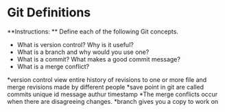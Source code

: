 # Git Definitions

**Instructions: ** Define each of the following Git concepts.

* What is version control?  Why is it useful?
* What is a branch and why would you use one?
* What is a commit? What makes a good commit message?
* What is a merge conflict?


*version control view entire history of revisions to one or more file and merge revisions made by different people
*save point in git are called commits
unique id
message authur
timestamp
*The merge conflicts occur when there are disagreeing changes.
*branch gives you a copy to work on